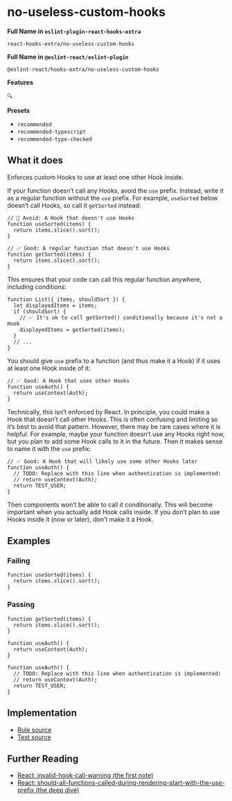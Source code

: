 # no-useless-custom-hooks

**Full Name in `eslint-plugin-react-hooks-extra`**

```plain copy
react-hooks-extra/no-useless-custom-hooks
```

**Full Name in `@eslint-react/eslint-plugin`**

```plain copy
@eslint-react/hooks-extra/no-useless-custom-hooks
```

**Features**

`🔍`

**Presets**

- `recommended`
- `recommended-typescript`
- `recommended-type-checked`

## What it does

Enforces custom Hooks to use at least one other Hook inside.

If your function doesn’t call any Hooks, avoid the `use` prefix. Instead, write it as a regular function without the `use` prefix. For example, `useSorted` below doesn’t call Hooks, so call it `getSorted` instead:

```tsx
// 🔴 Avoid: A Hook that doesn't use Hooks
function useSorted(items) {
  return items.slice().sort();
}
```

```tsx
// ✅ Good: A regular function that doesn't use Hooks
function getSorted(items) {
  return items.slice().sort();
}
```

This ensures that your code can call this regular function anywhere, including conditions:

```tsx
function List({ items, shouldSort }) {
  let displayedItems = items;
  if (shouldSort) {
    // ✅ It's ok to call getSorted() conditionally because it's not a Hook
    displayedItems = getSorted(items);
  }
  // ...
}
```

You should give `use` prefix to a function (and thus make it a Hook) if it uses at least one Hook inside of it:

```tsx
// ✅ Good: A Hook that uses other Hooks
function useAuth() {
  return useContext(Auth);
}
```

Technically, this isn’t enforced by React. In principle, you could make a Hook that doesn’t call other Hooks. This is often confusing and limiting so it’s best to avoid that pattern. However, there may be rare cases where it is helpful. For example, maybe your function doesn’t use any Hooks right now, but you plan to add some Hook calls to it in the future. Then it makes sense to name it with the `use` prefix:

```tsx
// ✅ Good: A Hook that will likely use some other Hooks later
function useAuth() {
  // TODO: Replace with this line when authentication is implemented:
  // return useContext(Auth);
  return TEST_USER;
}
```

Then components won’t be able to call it conditionally. This will become important when you actually add Hook calls inside. If you don’t plan to use Hooks inside it (now or later), don’t make it a Hook.

## Examples

### Failing

```tsx
function useSorted(items) {
  return items.slice().sort();
}
```

### Passing

```tsx
function getSorted(items) {
  return items.slice().sort();
}
```

```tsx
function useAuth() {
  return useContext(Auth);
}
```

```tsx
function useAuth() {
  // TODO: Replace with this line when authentication is implemented:
  // return useContext(Auth);
  return TEST_USER;
}
```

## Implementation

- [Rule source](https://github.com/Rel1cx/eslint-react/tree/main/packages/plugins/eslint-plugin-react-hooks-extra/src/rules/no-useless-custom-hooks.ts)
- [Test source](https://github.com/Rel1cx/eslint-react/tree/main/packages/plugins/eslint-plugin-react-hooks-extra/src/rules/no-useless-custom-hooks.spec.ts)

## Further Reading

- [React: invalid-hook-call-warning (the first note)](https://react.dev/warnings/invalid-hook-call-warning)
- [React: should-all-functions-called-during-rendering-start-with-the-use-prefix (the deep dive)](https://react.dev/learn/reusing-logic-with-custom-hooks#should-all-functions-called-during-rendering-start-with-the-use-prefix)
